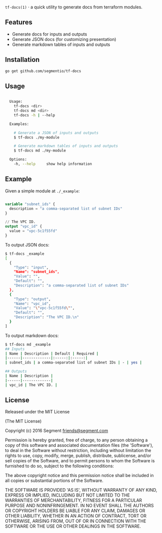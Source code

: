 
  `tf-docs(1)` &sdot; a quick utility to generate docs from terraform modules.

## Features

  - Generate docs for inputs and outputs
  - Generate JSON docs (for customizing presentation)
  - Generate markdown tables of inputs and outputs

## Installation

```bash
go get github.com/segmentio/tf-docs
```

## Usage

```bash

  Usage:
    tf-docs <dir>
    tf-docs md <dir>
    tf-docs -h | --help

  Examples:

    # Generate a JSON of inputs and outputs
    $ tf-docs ./my-module

    # Generate markdown tables of inputs and outputs
    $ tf-docs md ./my-module

  Options:
    -h, --help     show help information


```

## Example

Given a simple module at `./_example`:

```tf

variable "subnet_ids" {
  description = "a comma-separated list of subnet IDs"
}

// The VPC ID.
output "vpc_id" {
  value = "vpc-5c1f55fd"
}

```

To output JSON docs:

```bash
$ tf-docs _example
[
  {
    "Type": "input",
    "Name": "subnet_ids",
    "Value": "",
    "Default": "",
    "Description": "a comma-separated list of subnet IDs"
  },
  {
    "Type": "output",
    "Name": "vpc_id",
    "Value": "\"vpc-5c1f55fd\"",
    "Default": "",
    "Description": "The VPC ID.\n"
  }
]
```

To output markdown docs:

```bash
$ tf-docs md _example
## Inputs
| Name | Description | Default | Required |
|------|-------------|:-----:|:-----:|
| subnet_ids | a comma-separated list of subnet IDs | - | yes |

## Outputs
| Name | Description |
|------|-------------|
| vpc_id | The VPC ID. |
```

## License

Released under the MIT License

(The MIT License)

Copyright (c) 2016 Segment friends@segment.com

Permission is hereby granted, free of charge, to any person obtaining a copy of this software and associated documentation files (the 'Software'), to deal in the Software without restriction, including without limitation the rights to use, copy, modify, merge, publish, distribute, sublicense, and/or sell copies of the Software, and to permit persons to whom the Software is furnished to do so, subject to the following conditions:

The above copyright notice and this permission notice shall be included in all copies or substantial portions of the Software.

THE SOFTWARE IS PROVIDED 'AS IS', WITHOUT WARRANTY OF ANY KIND, EXPRESS OR IMPLIED, INCLUDING BUT NOT LIMITED TO THE WARRANTIES OF MERCHANTABILITY, FITNESS FOR A PARTICULAR PURPOSE AND NONINFRINGEMENT. IN NO EVENT SHALL THE AUTHORS OR COPYRIGHT HOLDERS BE LIABLE FOR ANY CLAIM, DAMAGES OR OTHER LIABILITY, WHETHER IN AN ACTION OF CONTRACT, TORT OR OTHERWISE, ARISING FROM, OUT OF OR IN CONNECTION WITH THE SOFTWARE OR THE USE OR OTHER DEALINGS IN THE SOFTWARE.
